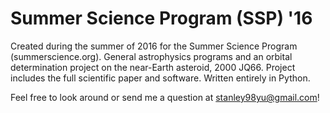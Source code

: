 # Summer Science Program (SSP) '16
Created during the summer of 2016 for the Summer Science Program (summerscience.org). General astrophysics programs and an orbital determination project on the near-Earth asteroid, 2000 JQ66. Project includes the full scientific paper and software. Written entirely in Python.

Feel free to look around or send me a question at stanley98yu@gmail.com!
